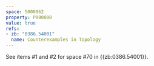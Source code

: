 ```yaml
---
space: S000062
property: P000008
value: true
refs:
- zb: "0386.54001"
  name: Counterexamples in Topology
---
```


See items #1 and #2 for space #70 in {{zb:0386.54001}}.
